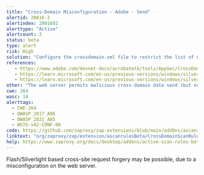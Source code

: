 ```yaml
---
title: "Cross-Domain Misconfiguration - Adobe - Send"
alertid: 20016-2
alertindex: 2001602
alerttype: "Active"
alertcount: 3
status: beta
type: alert
risk: High
solution: "Configure the crossdomain.xml file to restrict the list of domains that are allowed to make cross-domain send (but not necessarily read) requests to this web server, using <allow-http-request-headers-from domain=\"example.com\" headers=\"Authorization,X-Blahh\">. You should only grant access to \"*\" (all domains) if you are certain that this service is not vulnerable to Cross Site Request Forgery (CSRF) attacks."
references:
   - https://www.adobe.com/devnet-docs/acrobatetk/tools/AppSec/CrossDomain_PolicyFile_Specification.pdf
   - https://learn.microsoft.com/en-us/previous-versions/windows/silverlight/dotnet-windows-silverlight/cc197955(v=vs.95)
   - https://learn.microsoft.com/en-us/previous-versions/windows/silverlight/dotnet-windows-silverlight/cc838250(v=vs.95)
other: "The web server permits malicious cross-domain data send (but not necessarily read) requests originating from Flash/Silverlight components served from any third party domain, to this domain. If the victim user is logged into this service, the malicious send requests are processed using the privileges of the victim, and can result in Cross Site Request Forgery (CSRF) type attacks, via the victims web browser. This is particularly likely to be an issue if a Cookie based session implementation is in use."
cwe: 264
wasc: 14
alerttags: 
  - CWE-264
  - OWASP_2017_A06
  - OWASP_2021_A05
  - WSTG-v42-CONF-08
code: https://github.com/zaproxy/zap-extensions/blob/main/addOns/ascanrulesBeta/src/main/java/org/zaproxy/zap/extension/ascanrulesBeta/CrossDomainScanRule.java
linktext: "org/zaproxy/zap/extension/ascanrulesBeta/CrossDomainScanRule.java"
help: https://www.zaproxy.org/docs/desktop/addons/active-scan-rules-beta/#id-20016
---
```

Flash/Silverlight based cross-site request forgery may be possible, due to a misconfiguration on the web server.
